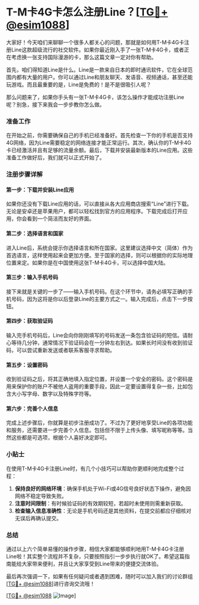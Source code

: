 # T-M卡4G卡怎么注册Line？[[TG💪+ @esim1088](https://t.me/s/esim1088)]

大家好！今天咱们来聊聊一个很多人都关心的问题，那就是如何用T-M卡4G卡注册Line这款超级流行的社交软件。如果你最近刚入手了一张T-M卡4G卡，或者正在考虑换一张支持国际漫游的卡，那么这篇文章一定对你有帮助。

首先，咱们得知道Line是什么。Line是一款来自日本的即时通讯软件，它在全球范围内都有大量的用户。你可以通过Line和朋友聊天、发语音、视频通话，甚至还能玩游戏。而且最重要的是，Line是免费的！是不是很吸引人呢？

那么问题来了，如果你手头有一张T-M卡4G卡，该怎么操作才能成功注册Line呢？别急，接下来我会一步步教你怎么做。

### 准备工作

在开始之前，你需要确保自己的手机已经准备好。首先检查一下你的手机是否支持4G网络，因为Line需要稳定的网络连接才能正常运行。其次，确认你的T-M卡4G卡已经激活并且有足够的流量余额。最后，下载并安装最新版本的Line应用。这些准备工作做好后，我们就可以正式开始了。

### 注册步骤详解

#### 第一步：下载并安装Line应用

如果你还没有下载Line应用的话，可以直接从各大应用商店搜索“Line”进行下载。无论是安卓还是苹果用户，都可以轻松找到官方的应用程序。下载完成后打开应用，你会看到一个简洁而友好的界面。

#### 第二步：选择语言和国家

进入Line后，系统会提示你选择语言和所在国家。这里建议选择中文（简体）作为首选语言，这样使用起来会更加方便。至于国家的选择，则可以根据你的实际地理位置来定。如果你是在中国使用这张T-M卡4G卡，可以选择中国大陆。

#### 第三步：输入手机号码

接下来就是关键的一步了——输入手机号码。在这个环节中，请务必填写正确的手机号码，因为这将是你以后登录Line的主要方式之一。输入完成后，点击下一步按钮。

#### 第四步：获取验证码

输入完手机号码后，Line会向你刚刚填写的号码发送一条包含验证码的短信。请耐心等待几分钟，通常情况下验证码会在一分钟左右到达。如果长时间没有收到验证码，可以尝试重新发送或者联系客服寻求帮助。

#### 第五步：设置密码

收到验证码之后，将其正确地填入指定位置，并设置一个安全的密码。这个密码是用来保护你的账户不被他人盗用的重要手段，因此一定要设置得复杂一些，比如包含大小写字母、数字以及特殊字符等。

#### 第六步：完善个人信息

完成上述步骤后，你就算是初步注册成功了。不过为了更好地享受Line的各项功能和服务，还需要进一步完善个人信息。包括但不限于上传头像、填写昵称等等。当然这些都是可选项，根据个人喜好决定即可。

### 小贴士

在使用T-M卡4G卡注册Line时，有几个小技巧可以帮助你更顺利地完成整个过程：

1. **保持良好的网络环境**：确保手机处于Wi-Fi或4G信号良好状态下操作，避免因网络不稳定导致失败。
2. **注意时间限制**：有时候验证码的有效期较短，若超时未使用则需重新获取。
3. **检查输入信息准确性**：无论是手机号码还是其他资料，在提交前都应仔细核对无误后再确认提交。

### 总结

通过以上六个简单易懂的操作步骤，相信大家都能够顺利地用T-M卡4G卡注册Line啦！其实整个流程并不复杂，只要按照指引一步步执行就OK了。希望这篇指南能给大家带来便利，并且让大家享受到Line带来的便捷交流体验。

最后再次强调一下，如果有任何疑问或者遇到困难，随时可以加入我们的讨论群组[[TG💪+ @esim1088](https://t.me/s/esim1088)]进行咨询交流哦！

[[TG💪+ @esim1088](https://t.me/s/esim1088) ![Image](https://i.postimg.cc/4NQfJmqS/Snipaste-2025-05-13-00-14-12.png)]